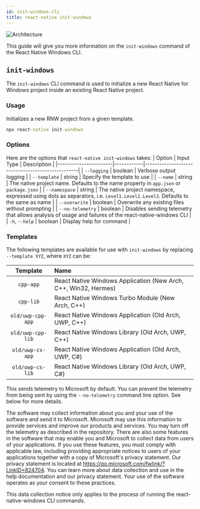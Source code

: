 ```yaml
---
id: init-windows-cli
title: react-native init-windows
---
```


![Architecture](https://img.shields.io/badge/architecture-new_&_old-green)

This guide will give you more information on the `init-windows` command of the React Native Windows CLI.

## `init-windows`

The `init-windows` CLI command is used to initialize a new React Native for Windows project inside an existing React Native project. 

### Usage
Initializes a new RNW project from a given template.
  
```bat
npx react-native init-windows
```
### Options

Here are the options that `react-native init-windows` takes:
| Option                | Input Type | Description                                      |
|-----------------------|------------|--------------------------------------------------|
| `--logging`           | boolean    | Verbose output logging                           |
| `--template`          | string     | Specify the template to use                      |
| `--name`              | string     | The native project name. Defaults to the name property in `app.json` or `package.json` |
| `--namespace`         | string     | The native project namespace, expressed using dots as separators, i.e. `Level1.Level2.Level3`. Defaults to the same as name |
| `--overwrite`         | boolean    | Overwrite any existing files without prompting  |
| `--no-telemetry`      | boolean    | Disables sending telemetry that allows analysis of usage and failures of the react-native-windows CLI |
| `-h`, `--help`        | boolean    | Display help for command                         |

### Templates

The following templates are available for use with `init-windows` by replacing `--template XYZ`, where `XYZ` can be:

| Template | Name |
|:-:|:--|
| `cpp-app` | React Native Windows Application (New Arch, C++, Win32, Hermes) |
| `cpp-lib` | React Native Windows Turbo Module (New Arch, C++) |
| `old/uwp-cpp-app` | React Native Windows Application (Old Arch, UWP, C++) |
| `old/uwp-cpp-lib` | React Native Windows Library (Old Arch, UWP, C++) |
| `old/uwp-cs-app` | React Native Windows Application (Old Arch, UWP, C#)  |
| `old/uwp-cs-lib` | React Native Windows Library (Old Arch, UWP, C#)  |

This sends telemetry to Microsoft by default. You can prevent the telemetry from being sent by using the `--no-telemetry` command line option. See below for more details.

The software may collect information about you and your use of the software and send it to Microsoft. Microsoft may use this information to provide services and improve our products and services. You may turn off the telemetry as described in the repository. There are also some features in the software that may enable you and Microsoft to collect data from users of your applications. If you use these features, you must comply with applicable law, including providing appropriate notices to users of your applications together with a copy of Microsoft's privacy statement. Our privacy statement is located at https://go.microsoft.com/fwlink/?LinkID=824704. You can learn more about data collection and use in the help documentation and our privacy statement. Your use of the software operates as your consent to these practices.

This data collection notice only applies to the process of running the react-native-windows CLI commands.
  